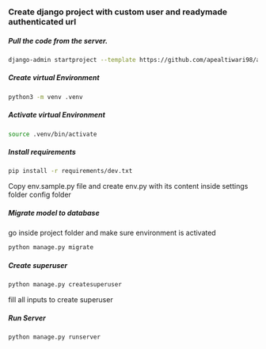 ### Create django project with custom user and readymade authenticated url

##### Pull the code from the server.
```sh
django-admin startproject --template https://github.com/apealtiwari98/api-template/archive/master.zip <project_name>
```

##### Create virtual Environment
```sh
python3 -m venv .venv
```

##### Activate virtual Environment
```sh
source .venv/bin/activate 
```

##### Install requirements
```sh
pip install -r requirements/dev.txt
```

Copy env.sample.py file and create env.py with its content inside settings folder config folder

 
##### Migrate model to database
go inside project folder and make sure environment is activated
```sh
python manage.py migrate
```

##### Create superuser
```sh
python manage.py createsuperuser
```
fill all inputs to create superuser

##### Run Server
```sh
python manage.py runserver
```

